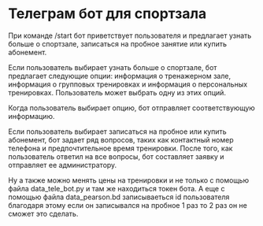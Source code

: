 # Телеграм бот для спортзала

При команде /start бот приветствует пользователя и предлагает узнать больше о спортзале, записаться на пробное занятие или купить абонемент.

Если пользователь выбирает узнать больше о спортзале, бот предлагает следующие опции: информация о тренажерном зале, информация о групповых тренировках и информация о персональных тренировках. Пользователь может выбрать одну из этих опций.

Когда пользователь выбирает опцию, бот отправляет соответствующую информацию.

Если пользователь выбирает записаться на пробное или купить абонемент, бот задает ряд вопросов, таких как контактный номер телефона и предпочтительное время тренировки. После того, как пользователь ответил на все вопросы, бот составляет заявку и отправляет ее администратору.

Ну а также можно менять цены на тренировки и не только с помощью файла data_tele_bot.ру и там же находиться токен бота. А еще с помощью файла data_pearson.bd записываеться id пользователя благодаря этому если он записывался на пробное 1 раз то 2 раз он не сможет это сделать.
